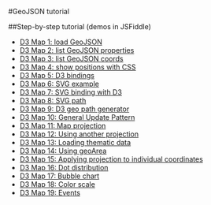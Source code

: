 #GeoJSON tutorial

##Step-by-step tutorial (demos in JSFiddle)
* [D3 Map 1: load GeoJSON](https://jsfiddle.net/helderdarocha/yxs7wmqv/)
* [D3 Map 2: list GeoJSON properties](https://jsfiddle.net/helderdarocha/nosdp2tu/)
* [D3 Map 3: list GeoJSON coords](https://jsfiddle.net/helderdarocha/un3mbLr4/)
* [D3 Map 4: show positions with CSS ](https://jsfiddle.net/helderdarocha/rexhc3z8/)
* [D3 Map 5: D3 bindings](https://jsfiddle.net/helderdarocha/3vnjoz4u/)
* [D3 Map 6: SVG example](https://jsfiddle.net/helderdarocha/2780wogq/)
* [D3 Map 7: SVG binding with D3](https://jsfiddle.net/helderdarocha/qgdLej1u/)
* [D3 Map 8: SVG path](https://jsfiddle.net/helderdarocha/8chtzjv7/)
* [D3 Map 9: D3 geo path generator](https://jsfiddle.net/helderdarocha/0L9z6vuw/)
* [D3 Map 10: General Update Pattern](https://jsfiddle.net/helderdarocha/7kayhLcp/)
* [D3 Map 11: Map projection](https://jsfiddle.net/helderdarocha/shawutky/)
* [D3 Map 12: Using another projection](https://jsfiddle.net/helderdarocha/n1jtwy36/)
* [D3 Map 13: Loading thematic data](https://jsfiddle.net/helderdarocha/Lpz5omfx/)
* [D3 Map 14: Using geoArea](https://jsfiddle.net/helderdarocha/bqcfsn7u/)
* [D3 Map 15: Applying projection to individual coordinates](https://jsfiddle.net/helderdarocha/xqbvf20e/)
* [D3 Map 16: Dot distribution](https://jsfiddle.net/helderdarocha/1bhrfu0y/)
* [D3 Map 17: Bubble chart](https://jsfiddle.net/helderdarocha/xkwa4urz/)
* [D3 Map 18: Color scale](https://jsfiddle.net/helderdarocha/q8xz93hv/)
* [D3 Map 19: Events](https://jsfiddle.net/helderdarocha/xe0j72tp/)
